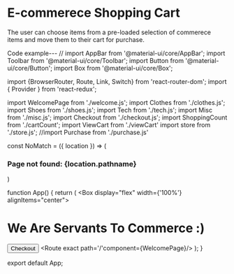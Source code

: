 # E-commerece Shopping Cart

The user can choose items from a pre-loaded selection of commerece items and move them to their cart for purchase. 

Code example---
// import AppBar from '@material-ui/core/AppBar';
import Toolbar from '@material-ui/core/Toolbar';
import Button from '@material-ui/core/Button';
import Box from '@material-ui/core/Box';

import {BrowserRouter, Route, Link, Switch} from 'react-router-dom';
import { Provider } from 'react-redux';

import WelcomePage from './welcome.js';
import Clothes from './clothes.js';
import Shoes from './shoes.js';
import Tech from './tech.js';
import Misc from './misc.js';
import Checkout from './checkout.js';
import ShoppingCount from './cartCount';
import ViewCart from './viewCart'
import store from './store.js';
//import Purchase from './purchase.js'


const NoMatch = ({ location }) => (
  <div>
    <h3>Page not found: {location.pathname}</h3>
  </div>
)

function App() {
  return (
    <Provider store={store}>
      <BrowserRouter>
      <AppBar position="relative">
        <Toolbar>
          <Box display="flex" width={'100%'} alignItems="center">
            <Box flexGrow={1}>
            <h1><Link to='/'>We Are Servants To Commerce :)</Link></h1>
            </Box>
            <Box>
              <Link to='/ViewCart'>
              <ShoppingCount/>
              </Link>
            </Box>
            <Box>
              <Link to= '/Checkout'>
              <Button>Checkout</Button>
              </Link>
              </Box>
            </Box>
        </Toolbar>
      </AppBar>
    <Switch>
    <Route exact path='/'component={WelcomePage}/>
    <Route path='/clothes' component={Clothes}/>
    <Route path='/shoes' component={Shoes}/>
    <Route path='/tech' component={Tech}/>
    <Route path='/misc' component={Misc}/>
    <Route path='/viewcart' component={ViewCart}/>
    <Route path='/checkout' component={Checkout}/>
    <Route component={NoMatch}/>
  </Switch>
  </BrowserRouter>
  </Provider>
  );
}

export default App;
